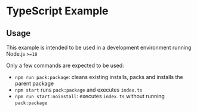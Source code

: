 # TypeScript Example

## Usage

This example is intended to be used in a development environment running Node.js `>=18`

Only a few commands are expected to be used: 

- `npm run pack:package`: cleans existing installs, packs and installs the parent package
- `npm start` runs `pack:package` and executes `index.ts`
- `npm run start:noinstall`: executes `index.ts` without running `pack:package`